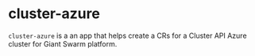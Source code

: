 # cluster-azure

`cluster-azure` is a an app that helps create a CRs for a Cluster API Azure cluster for Giant Swarm platform.
